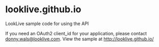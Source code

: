 # looklive.github.io
LookLive sample code for using the API

If you need an OAuth2 client_id for your application, please contact donny.wals@looklive.com.
View the sample at http://looklive.github.io/